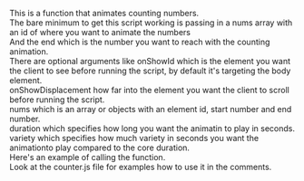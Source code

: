 This is a function that animates counting numbers.  
The bare minimum to get this script working is passing in a nums array with an id of where you want to animate the numbers  
And the end which is the number you want to reach with the counting animation.  
There are optional arguments like onShowId which is the element you want the client to see before running the script, by default it's targeting the body element.  
onShowDisplacement how far into the element you want the client to scroll before running the script.  
nums which is an array or objects with an element id, start number and end number.  
duration which specifies how long you want the animatin to play in seconds.  
variety which specifies how much variety in seconds you want the animationto play compared to the core duration.  
Here's an example of calling the function.  
Look at the counter.js file for examples how to use it in the comments.  
